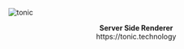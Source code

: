 ![tonic](https://raw.githubusercontent.com/heapwolf/tonic/master/readme-tonic.png)

<p align="center">
  <b>Server Side Renderer</b>
  <br/>
  https://tonic.technology
</p>
<br/>
<br/>
